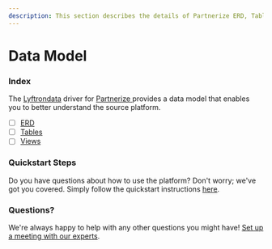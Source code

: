 ```yaml
---
description: This section describes the details of Partnerize ERD, Tables, and Views.
---
```


# Data Model

### Index

The  [Lyftrondata](https://www.lyftrondata.com/) driver for [Partnerize](https://www.lyftrondata.com/integration/partnerize/)[ ](https://www.lyftrondata.com/integration/partnerize/)provides a data model that enables you to better understand the source platform.

* [ ] [ERD](../../../marketing-analytics/partnerize/data-model/erd.md)
* [ ] [Tables](../../../marketing-analytics/partnerize/data-model/tables.md)
* [ ] [Views](../../../marketing-analytics/partnerize/data-model/views.md)

### Quickstart Steps

Do you have questions about how to use the platform? Don't worry; we've got you covered. Simply follow the quickstart instructions [here](../../../../quickstart-steps.md).

### Questions? <a href="#questions" id="questions"></a>

We're always happy to help with any other questions you might have! [Set up a meeting with our experts](https://www.lyftrondata.com/book-a-meeting/).

